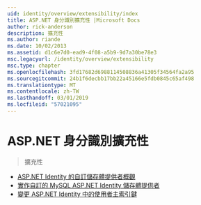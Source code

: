```yaml
---
uid: identity/overview/extensibility/index
title: ASP.NET 身分識別擴充性 |Microsoft Docs
author: rick-anderson
description: 擴充性
ms.author: riande
ms.date: 10/02/2013
ms.assetid: d1c6e7d0-ead9-4f08-a5b9-9d7a30be78e3
msc.legacyurl: /identity/overview/extensibility
msc.type: chapter
ms.openlocfilehash: 3fd17682d6988114508836a41305f34564fa2a95
ms.sourcegitcommit: 24b1f6decbb17bb22a45166e5fdb0845c65af498
ms.translationtype: MT
ms.contentlocale: zh-TW
ms.lasthandoff: 03/01/2019
ms.locfileid: "57021095"
---
```

<a name="aspnet-identity-extensibility"></a>ASP.NET 身分識別擴充性
====================
> 擴充性


- [ASP.NET Identity 的自訂儲存體提供者概觀](overview-of-custom-storage-providers-for-aspnet-identity.md)
- [實作自訂的 MySQL ASP.NET Identity 儲存體提供者](implementing-a-custom-mysql-aspnet-identity-storage-provider.md)
- [變更 ASP.NET Identity 中的使用者主索引鍵](change-primary-key-for-users-in-aspnet-identity.md)
